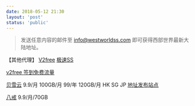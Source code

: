 ```yaml
---
date: 2018-05-12 21:30
layout: 'post'
status: 'public'
---
```


> 发送任意内容的邮件至 <info@westworldss.com> 即可获得西部世界最新大陆地址。

【其他代理】
[V2free](https://we.gofly.cyou/user)
[极速SS](https://jsss-25.top)

[v2free 签到免费流量](https://v2free.net/user)

[贝雪云](https://watermelon.besnow.me/index.php#/stage/dashboard)
9.9/月 100GB/月
99/年 120GB/月
HK SG JP
[地址发布站点](https://address.besnow.xyz/)

[八戒](https://bajie.xyz/)
9.9/月/70GB




